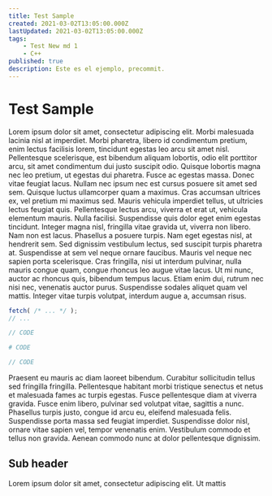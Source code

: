 ```yaml
---
title: Test Sample
created: 2021-03-02T13:05:00.000Z
lastUpdated: 2021-03-02T13:05:00.000Z
tags:
    - Test New md 1 
    - C++
published: true
description: Este es el ejemplo, precommit.
---
```

# Test Sample
Lorem ipsum dolor sit amet, consectetur adipiscing elit. Morbi malesuada lacinia nisl at imperdiet. Morbi pharetra, libero id condimentum pretium, enim lectus facilisis lorem, tincidunt egestas leo arcu sit amet nisl. Pellentesque scelerisque, est bibendum aliquam lobortis, odio elit porttitor arcu, sit amet condimentum dui justo suscipit odio. Quisque lobortis magna nec leo pretium, ut egestas dui pharetra. Fusce ac egestas massa. Donec vitae feugiat lacus. Nullam nec ipsum nec est cursus posuere sit amet sed sem. Quisque luctus ullamcorper quam a maximus. Cras accumsan ultrices ex, vel pretium mi maximus sed. Mauris vehicula imperdiet tellus, ut ultricies lectus feugiat quis. Pellentesque lectus arcu, viverra et erat ut, vehicula elementum mauris.
Nulla facilisi. Suspendisse quis dolor eget enim egestas tincidunt. Integer magna nisl, fringilla vitae gravida ut, viverra non libero. Nam non est lacus. Phasellus a posuere turpis. Nam eget egestas nisl, at hendrerit sem. Sed dignissim vestibulum lectus, sed suscipit turpis pharetra at. Suspendisse at sem vel neque ornare faucibus. Mauris vel neque nec sapien porta scelerisque. Cras fringilla, nisi ut interdum pulvinar, nulla mauris congue quam, congue rhoncus leo augue vitae lacus. Ut mi nunc, auctor ac rhoncus quis, bibendum tempus lacus. Etiam enim dui, rutrum nec nisi nec, venenatis auctor purus. Suspendisse sodales aliquet quam vel mattis. Integer vitae turpis volutpat, interdum augue a, accumsan risus.
```js env=browser
fetch( /* ... */ );
// ...
```
```js env=node
// CODE
```
```python
# CODE
```
```java
// CODE
```
Praesent eu mauris ac diam laoreet bibendum. Curabitur sollicitudin tellus sed fringilla fringilla. Pellentesque habitant morbi tristique senectus et netus et malesuada fames ac turpis egestas. Fusce pellentesque diam at viverra gravida. Fusce enim libero, pulvinar sed volutpat vitae, sagittis a nunc. Phasellus turpis justo, congue id arcu eu, eleifend malesuada felis. Suspendisse porta massa sed feugiat imperdiet. Suspendisse dolor nisl, ornare vitae sapien vel, tempor venenatis enim. Vestibulum commodo et tellus non gravida. Aenean commodo nunc at dolor pellentesque dignissim.
## Sub header
Lorem ipsum dolor sit amet, consectetur adipiscing elit. Ut mattis